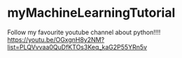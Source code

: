 # myMachineLearningTutorial
Follow my favourite youtube channel about python!!!!
https://youtu.be/OGxgnH8y2NM?list=PLQVvvaa0QuDfKTOs3Keq_kaG2P55YRn5v
